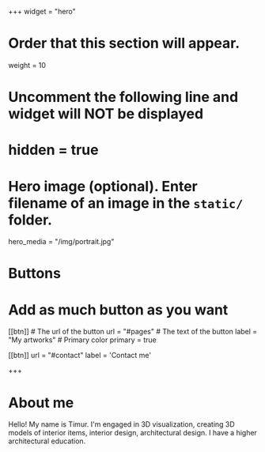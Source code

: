 +++
widget = "hero"
# Order that this section will appear.
weight = 10

# Uncomment the following line and widget will NOT be displayed
# hidden = true

# Hero image (optional). Enter filename of an image in the `static/` folder.
hero_media = "/img/portrait.jpg"

# Buttons
# Add as much button as you want
[[btn]]
	# The url of the button
  url = "#pages"
	# The text of the button
  label = "My artworks"
	# Primary color
	primary = true

[[btn]]
  url = "#contact"
  label = 'Contact me'

+++

# **About me**

Hello! My name is Timur. I'm engaged in 3D visualization, creating 3D models of interior items, interior design, architectural design. I have a higher architectural education.
